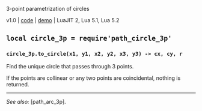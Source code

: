 3-point parametrization of circles

v1.0 | [code](http://code.google.com/p/lua-files/source/browse/path_circle_3p.lua) | [demo](http://code.google.com/p/lua-files/source/browse/path_circle_3p_demo.lua) | LuaJIT 2, Lua 5.1, Lua 5.2

## `local circle_3p = require'path_circle_3p'`

### `circle_3p.to_circle(x1, y1, x2, y2, x3, y3) -> cx, cy, r`

Find the unique circle that passes through 3 points.

If the points are collinear or any two points are coincidental, nothing is returned.



----
*See also:* [path_arc_3p].
